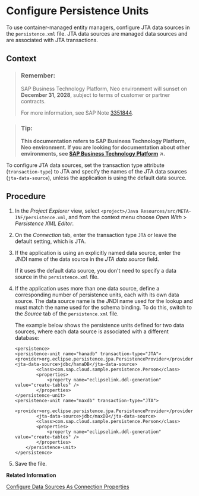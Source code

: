 <!-- loio4f035202395d410f93ae345ac02c60ce -->

# Configure Persistence Units

To use container-managed entity managers, configure JTA data sources in the `persistence.xml` file. JTA data sources are managed data sources and are associated with JTA transactions.



## Context

> ### Remember:  
> SAP Business Technology Platform, Neo environment will sunset on **December 31, 2028**, subject to terms of customer or partner contracts.
> 
> For more information, see SAP Note [3351844](https://me.sap.com/notes/3351844).

> ### Tip:  
> **This documentation refers to SAP Business Technology Platform, Neo environment. If you are looking for documentation about other environments, see [SAP Business Technology Platform](https://help.sap.com/viewer/65de2977205c403bbc107264b8eccf4b/Cloud/en-US/6a2c1ab5a31b4ed9a2ce17a5329e1dd8.html "SAP Business Technology Platform (SAP BTP) is an integrated offering comprised of four technology portfolios: database and data management, application development and integration, analytics, and intelligent technologies. The platform offers users the ability to turn data into business value, compose end-to-end business processes, and build and extend SAP applications quickly.") :arrow_upper_right:.**

To configure JTA data sources, set the transaction type attribute \(`transaction-type`\) to JTA and specify the names of the JTA data sources \(`jta-data-source`\), unless the application is using the default data source.



## Procedure

1.  In the *Project Explorer* view, select `<project>/Java Resources/src/META-INF/persistence.xml`, and from the context menu choose *Open With* \> *Persistence XML Editor*.

2.  On the *Connection* tab, enter the transaction type `JTA` or leave the default setting, which is JTA.

3.  If the application is using an explicitly named data source, enter the JNDI name of the data source in the *JTA data source* field.

    If it uses the default data source, you don't need to specify a data source in the `persistence.xml` file.

4.  If the application uses more than one data source, define a corresponding number of persistence units, each with its own data source. The data source name is the JNDI name used for the lookup and must match the name used for the schema binding. To do this, switch to the *Source* tab of the `persistence.xml` file.

    The example below shows the persistence units defined for two data sources, where each data source is associated with a different database:

    ```
    <persistence>
    <persistence-unit name="hanadb" transaction-type="JTA">
    <provider>org.eclipse.persistence.jpa.PersistenceProvider</provider>
    <jta-data-source>jdbc/hanaDB</jta-data-source>
            <class>com.sap.cloud.sample.persistence.Person</class>
            <properties>
                <property name="eclipselink.ddl-generation" value="create-tables" />
            </properties>
    </persistence-unit>
    <persistence-unit name="maxdb" transaction-type="JTA">
            <provider>org.eclipse.persistence.jpa.PersistenceProvider</provider>
            <jta-data-source>jdbc/maxDB</jta-data-source>
            <class>com.sap.cloud.sample.persistence.Person</class>
            <properties>
                <property name="eclipselink.ddl-generation" value="create-tables" />
            </properties>
        </persistence-unit>
    </persistence>
    
    ```

5.  Save the file.


**Related Information**  


[Configure Data Sources As Connection Properties](testing-on-the-local-runtime-bdf459e.md#loio73e8d4c514f14a399c25711dd43f6975 "To test an application on the local server, define any data sources the application uses as connection properties for the local database. You don't need to do this if the application uses the default data source.")

